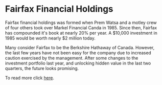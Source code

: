 # Fairfax Financial Holdings


Fairfax financial holdings was formed when Prem Watsa and a motley crew of four
others took over Markel Financial Canda in 1985. Since then, Fairfax has
compounded it's book at nearly 20% per year. A $10,000 investment in 1985 would
be worth nearly $2 million today.

Many consider Fairfax to be the Berkshire Hathaway of Canada. However, the last
few years have not been easy for the company due to increased caution exercised
by the management. After some changes to the investment portfolio last year,
and unlocking hidden value in the last two quarters, the future looks
promising.

To read more click [here](https://drive.google.com/file/d/0B2gZDsLC8pfFaTZ1MmJUb2FXS2c/view?usp=sharing).

